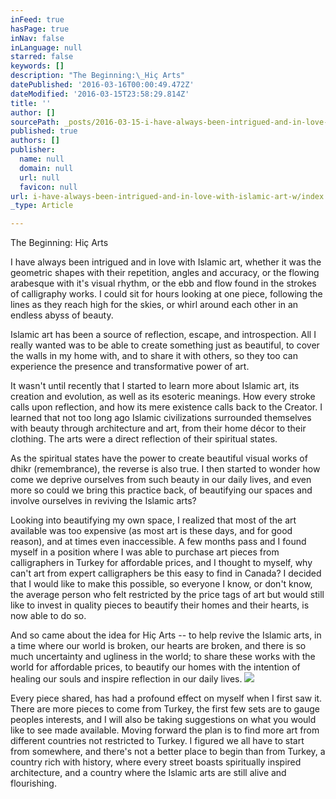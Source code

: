 ```yaml
---
inFeed: true
hasPage: true
inNav: false
inLanguage: null
starred: false
keywords: []
description: "The Beginning:\_Hiç Arts"
datePublished: '2016-03-16T00:00:49.472Z'
dateModified: '2016-03-15T23:58:29.814Z'
title: ''
author: []
sourcePath: _posts/2016-03-15-i-have-always-been-intrigued-and-in-love-with-islamic-art-w.md
published: true
authors: []
publisher:
  name: null
  domain: null
  url: null
  favicon: null
url: i-have-always-been-intrigued-and-in-love-with-islamic-art-w/index.html
_type: Article

---
```

The Beginning: Hiç Arts

I have always been intrigued and in love with Islamic art, whether it was the geometric shapes with their repetition, angles and accuracy, or the flowing arabesque with it's visual rhythm, or the ebb and flow found in the strokes of calligraphy works. I could sit for hours looking at one piece, following the lines as they reach high for the skies, or whirl around each other in an endless abyss of beauty.

Islamic art has been a source of reflection, escape, and introspection. All I really wanted was to be able to create something just as beautiful, to cover the walls in my home with, and to share it with others, so they too can experience the presence and transformative power of art.

It wasn't until recently that I started to learn more about Islamic art, its creation and evolution, as well as its esoteric meanings. How every stroke calls upon reflection, and how its mere existence calls back to the Creator. I learned that not too long ago Islamic civilizations surrounded themselves with beauty through architecture and art, from their home décor to their clothing. The arts were a direct reflection of their spiritual states.

As the spiritual states have the power to create beautiful visual works of dhikr (remembrance), the reverse is also true. I then started to wonder how come we deprive ourselves from such beauty in our daily lives, and even more so could we bring this practice back, of beautifying our spaces and involve ourselves in reviving the Islamic arts?

Looking into beautifying my own space, I realized that most of the art available was too expensive (as most art is these days, and for good reason), and at times even inaccessible. A few months pass and I found myself in a position where I was able to purchase art pieces from calligraphers in Turkey for affordable prices, and I thought to myself, why can't art from expert calligraphers be this easy to find in Canada? I decided that I would like to make this possible, so everyone I know, or don't know, the average person who felt restricted by the price tags of art but would still like to invest in quality pieces to beautify their homes and their hearts, is now able to do so.

And so came about the idea for Hiç Arts -- to help revive the Islamic arts, in a time where our world is broken, our hearts are broken, and there is so much uncertainty and ugliness in the world; to share these works with the world for affordable prices, to beautify our homes with the intention of healing our souls and inspire reflection in our daily lives.
![](https://the-grid-user-content.s3-us-west-2.amazonaws.com/c923623b-5cc6-43f5-be8f-2899f9889271.jpg)

Every piece shared, has had a profound effect on myself when I first saw it. There are more pieces to come from Turkey, the first few sets are to gauge peoples interests, and I will also be taking suggestions on what you would like to see made available. Moving forward the plan is to find more art from different countries not restricted to Turkey. I figured we all have to start from somewhere, and there's not a better place to begin than from Turkey, a country rich with history, where every street boasts spiritually inspired architecture, and a country where the Islamic arts are still alive and flourishing.